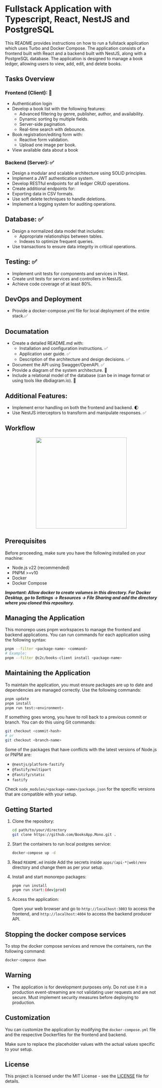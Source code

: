 # Fullstack Application with Typescript, React, NestJS and PostgreSQL

This README provides instructions on how to run a fullstack application which uses Turbo and Docker Compose. The application consists of a frontend built with React and a backend built with NestJS, along with a PostgreSQL database. The application is designed to manage a book ledger, allowing users to view, add, edit, and delete books.

## Tasks Overview

### Frontend (Client): 🔨
- Authentication login
- Develop a book list with the following features:
  - Advanced filtering by genre, publisher, author, and availability.
  - Dynamic sorting by multiple fields.
  - Server-side pagination.
  - Real-time search with debounce.
- Book registration/editing form with:
  - Reactive form validation.
  - Upload one image per book.
- View available data about a book

### Backend (Server): ✅
-  Design a modular and scalable architecture using SOLID principles.
-  Implement a JWT authentication system.
-  Develop RESTful endpoints for all ledger CRUD operations.
-  Create additional endpoints for:
-  Exporting data in CSV formats.
-  Use soft delete techniques to handle deletions.
-  Implement a logging system for auditing operations.

## Database: ✅
- Design a normalized data model that includes:
   - Appropriate relationships between tables.
   - Indexes to optimize frequent queries.
- Use transactions to ensure data integrity in critical operations.

## Testing: ✅
-  Implement unit tests for components and services in Nest.
-  Create unit tests for services and controllers in NestJS.
-  Achieve code coverage of at least 80%.

## DevOps and Deployment
- Provide a docker-compose.yml file for local deployment of the entire stack.✅

## Documatation
- Create a detailed README.md with:
  - Installation and configuration instructions. ✅
  - Application user guide. ✅
  - Description of the architecture and design decisions. ✅
- Document the API using Swagger/OpenAPI. ✅
- Provide a diagram of the system architecture. 🔨
- Include a relational model of the database (can be in image format or using tools like dbdiagram.io). 🔨

## Additional Features:
- Implement error handling on both the frontend and backend. 🌓
- Use NestJS interceptors to transform and manipulate responses. ✅

## Workflow

<p align="center">
  <img src="diagram.gif" style="height: 300px; width: auto;" />
</p>

## Prerequisites

Before proceeding, make sure you have the following installed on your machine:

- Node.js v22 (recommended)
- PNPM >=v10
- Docker
- Docker Compose

__*Important: Allow docker to create volumes in this directory. For Docker Desktop, go to Settings -> Resources -> File Sharing and add the directory where you cloned this repository.*__

## Managing the Application

This monorepo uses pnpm workspaces to manage the frontend and backend applications. You can run commands for each application using the following syntax:

```bash
pnpm --filter <package-name> <command>
# Example:
pnpm --filter @c2c/books-client install <package-name>
```

## Maintaining the Application

To maintain the application, you must ensure packages are up to date and dependencies are managed correctly. Use the following commands:

```bash
pnpm update
pnpm install
pnpm run test:<environment>
```

If something goes wrong, you have to roll back to a previous commit or branch. You can do this using Git commands:

```bash
git checkout <commit-hash>
# or
git checkout <branch-name>
```

Some of the packages that have conflicts with the latest versions of Node.js or PNPM are:

- `@nestjs/platform-fastify`
- `@fastify/multipart`
- `@fastify/static`
- `fastify`

Check `node_modules/<package-name>/package.json` for the specific versions that are compatible with your setup.

## Getting Started

1. Clone the repository:

    ```bash
    cd path/to/your/directory
    git clone https://github.com/BooksApp.Mono.git .
    ```

2. Start the containers to run local postgres service:

    ```bash
    docker-compose up -d
    ```

3. Read `README.md` inside Add the secrets inside `apps/(api-*|web)/env` directory and change them as per your setup.

4. Install and start monorepo packages:
    
    ```bash
    pnpm run install
    pnpm run start:(dev|prod)
    ```

5. Access the application:

    Open your web browser and go to `http://localhost:3003` to access the frontend, and `http://localhost:4004` to access the backend producer API.

## Stopping the docker compose services

To stop the docker compose services and remove the containers, run the following command:

```bash
docker-compose down
```

## Warning 

- The application is for development purposes only. Do not use it in a production event-streaming are not validating user requests and are not secure. Must implement security measures before deploying to production.

## Customization

You can customize the application by modifying the `docker-compose.yml` file and the respective Dockerfiles for the frontend and backend.

Make sure to replace the placeholder values with the actual values specific to your setup.

## License

This project is licensed under the MIT License - see the [LICENSE](LICENSE) file for details.
